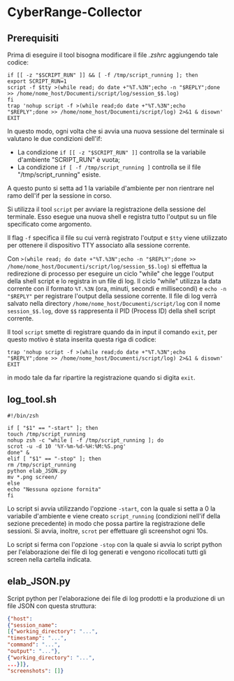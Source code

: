 # CyberRange-Collector
## Prerequisiti
Prima di eseguire il tool bisogna modificare il file *.zshrc* aggiungendo tale codice:
```shell
if [[ -z "$SCRIPT_RUN" ]] && [ -f /tmp/script_running ]; then
export SCRIPT_RUN=1
script -f $tty >(while read; do date +"%T.%3N";echo -n "$REPLY";done >> /home/nome_host/Documenti/script/log/session_$$.log)
fi
trap 'nohup script -f >(while read;do date +"%T.%3N";echo "$REPLY";done >> /home/nome_host/Documenti/script/log) 2>&1 & disown' EXIT
```
In questo modo, ogni volta che si avvia una nuova sessione del terminale si valutano le due condizioni dell'if:
* La condizione `if [[ -z "$SCRIPT_RUN" ]]` controlla se la variabile d'ambiente "SCRIPT_RUN" è vuota;
* La condizione `if [ -f /tmp/script_running ]` controlla se il file "/tmp/script_running" esiste.

A questo punto si setta ad 1 la variabile d'ambiente per non rientrare nel ramo dell'if per la sessione in corso.

Si utilizza il tool `script` per avviare la registrazione della sessione del terminale. Esso esegue una nuova shell e registra tutto l'output su un file specificato come argomento. 

Il flag `-f` specifica il file su cui verrà registrato l'output e `$tty` viene utilizzato per ottenere il dispositivo TTY associato alla sessione corrente.

Con `>(while read; do date +"%T.%3N";echo -n "$REPLY";done >> /home/nome_host/Documenti/script/log/session_$$.log)` si effettua la redirezione di processo per eseguire un ciclo "while" che legge l'output della shell script e lo registra in un file di log. Il ciclo "while" utilizza la data corrente con il formato `%T.%3N` (ora, minuti, secondi e millisecondi) e `echo -n "$REPLY"` per registrare l'output della sessione corrente. Il file di log verrà salvato nella directory `/home/nome_host/Documenti/script/log` con il nome `session_$$.log`, dove `$$` rappresenta il PID (Process ID) della shell script corrente.

Il tool `script` smette di registrare quando da in input il comando `exit`, per questo motivo è stata inserita questa riga di codice:

`trap 'nohup script -f >(while read;do date +"%T.%3N";echo "$REPLY";done >> /home/nome_host/Documenti/script/log) 2>&1 & disown' EXIT`

in modo tale da far ripartire la registrazione quando si digita `exit`.

## log_tool.sh
```shell
#!/bin/zsh

if [ "$1" == "-start" ]; then
touch /tmp/script_running
nohup zsh -c "while [ -f /tmp/script_running ]; do
scrot -u -d 10 '%Y-%m-%d-%H:%M:%S.png'
done" &
elif [ "$1" == "-stop" ]; then
rm /tmp/script_running
python elab_JSON.py
mv *.png screen/
else
echo "Nessuna opzione fornita"
fi
```

Lo script si avvia utilizzando l'opzione `-start`, con la quale si setta a 0 la variabile d'ambiente e viene creato `script_running` (condizioni nell'if della sezione precedente) in modo che possa partire la registrazione delle sessioni. Si avvia, inoltre, `scrot` per effettuare gli screenshot ogni 10s. 

Lo script si ferma con l'opzione `-stop` con la quale si avvia lo script python per l'elaborazione dei file di log generati e vengono ricollocati tutti gli screen nella cartella indicata.

## elab_JSON.py
Script python per l'elaborazione dei file di log prodotti e la produzione di un file JSON con questa struttura:
```JSON
{"host": 
{"session_name": 
[{"working_directory": "...",
"timestamp": "...",
"command": "...", 
"output": "..."}, 
{"working_directory": "...",
...}]}, 
"screenshots": []}
```
